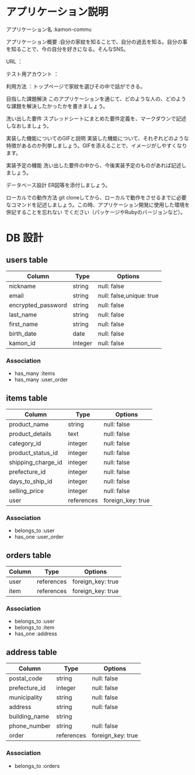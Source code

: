# アプリケーション説明
アプリケーション名	:kamon-commu

アプリケーション概要	:自分の家紋を知ることで、自分の過去を知る。自分の事を知ることで、今の自分を好きになる。そんなSNS。

URL	：

テスト用アカウント	：

利用方法	：トップページで家紋を選びその中で話ができる。

目指した課題解決	このアプリケーションを通じて、どのような人の、どのような課題を解決したかったかを書きましょう。

洗い出した要件	スプレッドシートにまとめた要件定義を、マークダウンで記述しなおしましょう。

実装した機能についてのGIFと説明	実装した機能について、それぞれどのような特徴があるのか列挙しましょう。GIFを添えることで、イメージがしやすくなります。

実装予定の機能	洗い出した要件の中から、今後実装予定のものがあれば記述しましょう。

データベース設計	ER図等を添付しましょう。

ローカルでの動作方法	git cloneしてから、ローカルで動作をさせるまでに必要なコマンドを記述しましょう。この時、アプリケーション開発に使用した環境を併記することを忘れない
でください（パッケージやRubyのバージョンなど）。


# DB 設計

## users table

| Column              | Type                | Options                  |
|---------------------|---------------------|--------------------------|
| nickname            | string              | null: false              |
| email               | string              | null: false,unique: true |
| encrypted_password  | string              | null: false              |
| last_name           | string              | null: false              |
| first_name          | string              | null: false              |
| birth_date          | date                | null: false              |
| kamon_id            | integer             | null: false              |


### Association

* has_many :items
* has_many :user_order


## items table

| Column              | Type                | Options                |
|---------------------|---------------------|------------------------|
| product_name        | string              | null: false            |
| product_details     | text                | null: false            |
| category_id         | integer             | null: false            |
| product_status_id   | integer             | null: false            |
| shipping_charge_id  | integer             | null: false            |
| prefecture_id       | integer             | null: false            |
| days_to_ship_id     | integer             | null: false            |
| selling_price       | integer             | null: false            |
| user                | references          | foreign_key: true      |


### Association

- belongs_to :user
- has_one :user_order

## orders table

| Column             | Type                | Options                 |
|--------------------|---------------------|-------------------------|
| user               | references          | foreign_key: true       |
| item               | references          | foreign_key: true       |

### Association

- belongs_to :user
- belongs_to :item
- has_one :address

## address table

| Column             | Type                | Options                 |
|--------------------|---------------------|-------------------------|
| postal_code        | string              | null: false             |
| prefecture_id      | integer             | null: false             |
| municipality       | string              | null: false             |
| address            | string              | null: false             |
| building_name      | string              |                         |
| phone_number       | string              | null: false             |
| order              | references          | foreign_key: true       |

### Association

- belongs_to :orders

